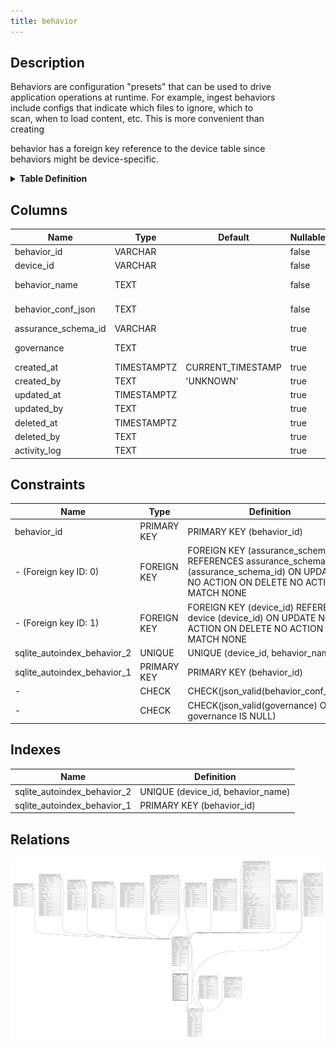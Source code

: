 ```yaml
---
title: behavior
---
```


## Description

Behaviors are configuration "presets" that can be used to drive\
application operations at runtime. For example, ingest behaviors\
include configs that indicate which files to ignore, which to\
scan, when to load content, etc. This is more convenient than\
creating

behavior has a foreign key reference to the device table since\
behaviors might be device-specific.

<details>
<summary><strong>Table Definition</strong></summary>

```sql
CREATE TABLE "behavior" (
    "behavior_id" VARCHAR PRIMARY KEY NOT NULL,
    "device_id" VARCHAR NOT NULL,
    "behavior_name" TEXT NOT NULL,
    "behavior_conf_json" TEXT CHECK(json_valid(behavior_conf_json)) NOT NULL,
    "assurance_schema_id" VARCHAR,
    "governance" TEXT CHECK(json_valid(governance) OR governance IS NULL),
    "created_at" TIMESTAMPTZ DEFAULT CURRENT_TIMESTAMP,
    "created_by" TEXT DEFAULT 'UNKNOWN',
    "updated_at" TIMESTAMPTZ,
    "updated_by" TEXT,
    "deleted_at" TIMESTAMPTZ,
    "deleted_by" TEXT,
    "activity_log" TEXT,
    FOREIGN KEY("device_id") REFERENCES "device"("device_id"),
    FOREIGN KEY("assurance_schema_id") REFERENCES "assurance_schema"("assurance_schema_id"),
    UNIQUE("device_id", "behavior_name")
)
```

</details>

## Columns

| Name                | Type        | Default           | Nullable | Children                                                                            | Parents                                                       | Comment                                                                                      |
| ------------------- | ----------- | ----------------- | -------- | ----------------------------------------------------------------------------------- | ------------------------------------------------------------- | -------------------------------------------------------------------------------------------- |
| behavior_id         | VARCHAR     |                   | false    | [ur_ingest_session](/docs/standard-library/rssd-schema/ur_ingest_session) |                                                               | {"isSqlDomainZodDescrMeta":true,"isVarChar":true}                                            |
| device_id           | VARCHAR     |                   | false    |                                                                                     | [device](/docs/standard-library/rssd-schema/device) | {"isSqlDomainZodDescrMeta":true,"isVarChar":true}                                            |
| behavior_name       | TEXT        |                   | false    |                                                                                     |                                                               | Arbitrary but unique per-device behavior name (e.g. ingest::xyz)                             |
| behavior_conf_json  | TEXT        |                   | false    |                                                                                     |                                                               | Configuration, settings, parameters, etc. describing the behavior (JSON, behavior-dependent) |
| assurance_schema_id | VARCHAR     |                   | true     |                                                                                     |                                                               | {"isSqlDomainZodDescrMeta":true,"isVarChar":true}                                            |
| governance          | TEXT        |                   | true     |                                                                                     |                                                               | Descriptions or other "governance" details (JSON, behavior-dependent)                        |
| created_at          | TIMESTAMPTZ | CURRENT_TIMESTAMP | true     |                                                                                     |                                                               |                                                                                              |
| created_by          | TEXT        | 'UNKNOWN'         | true     |                                                                                     |                                                               |                                                                                              |
| updated_at          | TIMESTAMPTZ |                   | true     |                                                                                     |                                                               |                                                                                              |
| updated_by          | TEXT        |                   | true     |                                                                                     |                                                               |                                                                                              |
| deleted_at          | TIMESTAMPTZ |                   | true     |                                                                                     |                                                               |                                                                                              |
| deleted_by          | TEXT        |                   | true     |                                                                                     |                                                               |                                                                                              |
| activity_log        | TEXT        |                   | true     |                                                                                     |                                                               | {"isSqlDomainZodDescrMeta":true,"isJsonSqlDomain":true}                                      |

## Constraints

| Name                        | Type        | Definition                                                                                                                             |
| --------------------------- | ----------- | -------------------------------------------------------------------------------------------------------------------------------------- |
| behavior_id                 | PRIMARY KEY | PRIMARY KEY (behavior_id)                                                                                                              |
| - (Foreign key ID: 0)       | FOREIGN KEY | FOREIGN KEY (assurance_schema_id) REFERENCES assurance_schema (assurance_schema_id) ON UPDATE NO ACTION ON DELETE NO ACTION MATCH NONE |
| - (Foreign key ID: 1)       | FOREIGN KEY | FOREIGN KEY (device_id) REFERENCES device (device_id) ON UPDATE NO ACTION ON DELETE NO ACTION MATCH NONE                               |
| sqlite_autoindex_behavior_2 | UNIQUE      | UNIQUE (device_id, behavior_name)                                                                                                      |
| sqlite_autoindex_behavior_1 | PRIMARY KEY | PRIMARY KEY (behavior_id)                                                                                                              |
| -                           | CHECK       | CHECK(json_valid(behavior_conf_json))                                                                                                  |
| -                           | CHECK       | CHECK(json_valid(governance) OR governance IS NULL)                                                                                    |

## Indexes

| Name                        | Definition                        |
| --------------------------- | --------------------------------- |
| sqlite_autoindex_behavior_2 | UNIQUE (device_id, behavior_name) |
| sqlite_autoindex_behavior_1 | PRIMARY KEY (behavior_id)         |

## Relations

![er](../../../../../../assets/behavior.svg)
